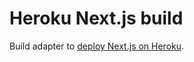 # Heroku Next.js build

Build adapter to [deploy Next.js on Heroku](https://github.com/mars/heroku-nextjs).
